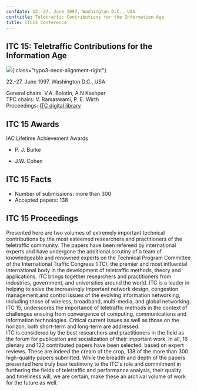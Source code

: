 ```yaml
---
confdate: 22.-27. June 1997, Washington D.C., USA
conftitle: Teletraffic Contributions for the Information Age
title: ITC15 Conference
---
```


## ITC 15: Teletraffic Contributions for the Information Age

![]({{site.baseurl}}/assets/Persistent/itc15-200x114.gif){:class="typo3-neos-alignment-right"}

22.-27. June 1997, Washington D.C., USA

General chairs: V.A. Bolotin, A.N Kashper<br/>
TPC chairs: V. Ramaswami, P. E. Wirth<br/>
Proceedings: [ITC digital library](/itc-library/itc15.html)

## ITC 15 Awards

IAC Lifetime Achievement Awards

  * P. J. Burke

  * J.W. Cohen



## ITC 15 Facts

  * Number of submissions: more than 300
  * Accepted papers: 138



## ITC 15 Proceedings

Presented here are two volumes of extremely important technical contributions by the most esteemed researchers and practitioners of the teletraffic community. The papers have been refereed by international experts and have undergone the additional scrutiny of a team of knowledgeable and renowned experts on the Technical Program Committee of the International Traffic Congress (ITC), the premier and most influential international body in the development of teletraffic methods, theory and applications. ITC brings together researchers and practitioners from industries, government, and universities around the world. ITC is a leader in helping to solve the increasingly important network design, congestion management and control issues of the evolving information networking, including those of wireless, broadband, multi-media, and global networking.<br/>
ITC 15, underscores the importance of teletraffic methods in the context of challenges ensuing from convergence of computing, communications and information technologies. Critical current issues as well as those on the horizon, both short-term and long-term are addressed.<br/>
ITC is considered by the best researchers and practitioners in the field as the forum for publication and socialization of their important work. In all, 16 plenary and 122 contributed papers have been selected, based on expert reviews. These are indeed the cream of the crop, 138 of the more than 300 high-quality papers submitted. While the breadth and depth of the papers presented here truly bear testimony to the ITC's role and commitment in furthering the fields of teletraffic and performance analysis, their quality and timeliness will, we are certain, make these an archival volume of work for the future as well.
